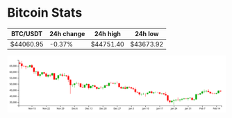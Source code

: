 # Bitcoin Stats

BTC/USDT|24h change|24h high|24h low|
|---|---|---|---|
|$44060.95|-0.37%|$44751.40|$43673.92|

<img src="./chart.svg">
